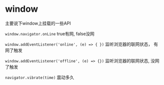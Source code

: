# window

主要说下window上挂载的一些API

`window.navigator.onLine` true有网, false没网

`window.addEventListener('online', (e) => { })` 监听浏览器的联网状态， 有网了触发

`window.addEventListener('offline', (e) => {})` 监听浏览器的联网状态, 没网了触发

`navigator.vibrate(time)` 震动多久
